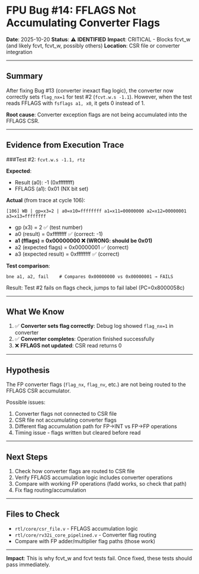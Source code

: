 # FPU Bug #14: FFLAGS Not Accumulating Converter Flags

**Date**: 2025-10-20
**Status**: ⚠️ **IDENTIFIED**
**Impact**: CRITICAL - Blocks fcvt_w (and likely fcvt, fcvt_w, possibly others)
**Location**: CSR file or converter integration

---

## Summary

After fixing Bug #13 (converter inexact flag logic), the converter now correctly sets `flag_nx=1` for test #2 (`fcvt.w.s -1.1`). However, when the test reads FFLAGS with `fsflags a1, x0`, it gets 0 instead of 1.

**Root cause**: Converter exception flags are not being accumulated into the FFLAGS CSR.

---

## Evidence from Execution Trace

###Test #2: `fcvt.w.s -1.1, rtz`

**Expected**:
- Result (a0): -1 (0xffffffff)
- FFLAGS (a1): 0x01 (NX bit set)

**Actual** (from trace at cycle 106):
```
[106] WB | gp=x3=2 | a0=x10=ffffffff a1=x11=00000000 a2=x12=00000001 a3=x13=ffffffff
```

- gp (x3) = 2 ✅ (test number)
- a0 (result) = 0xffffffff ✅ (correct: -1)
- **a1 (fflags) = 0x00000000 ❌ (WRONG: should be 0x01)**
- a2 (expected flags) = 0x00000001 ✅ (correct)
- a3 (expected result) = 0xffffffff ✅ (correct)

**Test comparison**:
```assembly
bne a1, a2, fail    # Compares 0x00000000 vs 0x00000001 → FAILS
```

Result: Test #2 fails on flags check, jumps to fail label (PC=0x8000058c)

---

## What We Know

1. ✅ **Converter sets flag correctly**: Debug log showed `flag_nx=1` in converter
2. ✅ **Converter completes**: Operation finished successfully
3. ❌ **FFLAGS not updated**: CSR read returns 0

---

## Hypothesis

The FP converter flags (`flag_nx`, `flag_nv`, etc.) are not being routed to the FFLAGS CSR accumulator.

Possible issues:
1. Converter flags not connected to CSR file
2. CSR file not accumulating converter flags
3. Different flag accumulation path for FP→INT vs FP→FP operations
4. Timing issue - flags written but cleared before read

---

## Next Steps

1. Check how converter flags are routed to CSR file
2. Verify FFLAGS accumulation logic includes converter operations
3. Compare with working FP operations (fadd works, so check that path)
4. Fix flag routing/accumulation

---

## Files to Check

- `rtl/core/csr_file.v` - FFLAGS accumulation logic
- `rtl/core/rv32i_core_pipelined.v` - Converter flag routing
- Compare with FP adder/multiplier flag paths (those work)

---

**Impact**: This is why fcvt_w and fcvt tests fail. Once fixed, these tests should pass immediately.
